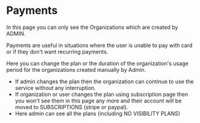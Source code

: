 # Payments

In this page you can only see the Organizations which are created by ADMIN.

Payments are useful in situations where the user is unable to pay with card or if they don't want recurring payments.

Here you can change the plan or the duration of the organization's usage period for the organizations created manually by Admin.

* If admin changes the plan then the organization can continue to use the service without any interruption.
* If organization or user changes the plan using subscription page then you won't see them in this page any more and their account will be moved to SUBSCRIPTIONS \(stripe or paypal\).
* Here admin can see all the plans \(including NO VISIBILITY PLANS\)

